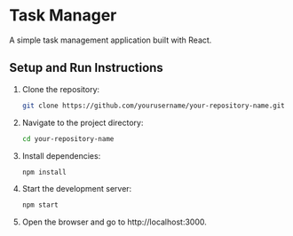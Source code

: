 # Task Manager

A simple task management application built with React.

## Setup and Run Instructions

1. Clone the repository:
    ```sh
   git clone https://github.com/yourusername/your-repository-name.git

2. Navigate to the project directory:
    ```sh
    cd your-repository-name

3. Install dependencies:
    ```sh
    npm install

4. Start the development server:
    ```sh
    npm start

5. Open the browser and go to http://localhost:3000.
